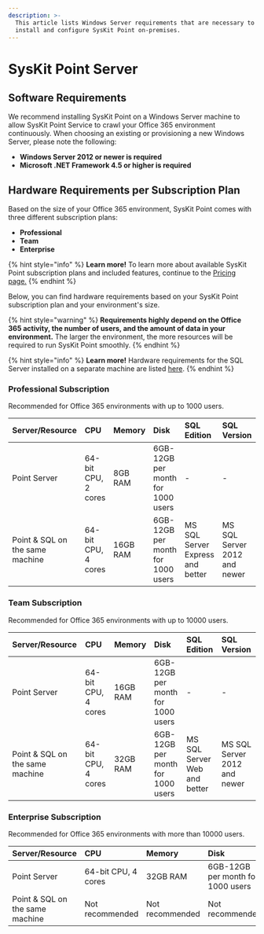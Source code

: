 ```yaml
---
description: >-
  This article lists Windows Server requirements that are necessary to
  install and configure SysKit Point on-premises.
---
```


# SysKit Point Server

## Software Requirements

We recommend installing SysKit Point on a Windows Server machine to allow SysKit Point Service to crawl your Office 365 environment continuously. When choosing an existing or provisioning a new Windows Server, please note the following:

* **Windows Server 2012 or newer is required** 
* **Microsoft .NET Framework 4.5 or higher is required**

## Hardware Requirements per Subscription Plan

Based on the size of your Office 365 environment, SysKit Point comes with three different subscription plans:

* **Professional**
* **Team**
* **Enterprise**

{% hint style="info" %}
**Learn more!**
To learn more about available SysKit Point subscription plans and included features, continue to the [Pricing page.](https://www.syskit.com/products/point/pricing/)
{% endhint %}

Below, you can find hardware requirements based on your SysKit Point subscription plan and your environment's size.

{% hint style="warning" %}
**Requirements highly depend on the Office 365 activity, the number of users, and the amount of data in your environment.** The larger the environment, the more resources will be required to run SysKit Point smoothly.
{% endhint %}

{% hint style="info" %}
**Learn more!**
Hardware requirements for the SQL Server installed on a separate machine are listed [here](syskit-point-database).
{% endhint %}

### Professional Subscription

Recommended for Office 365 environments with up to 1000 users.

| Server/Resource | CPU | Memory | Disk | SQL Edition | SQL Version |
| :--- | :--- | :--- | :--- | :--- | :--- |
| Point Server | 64-bit CPU, 2 cores | 8GB RAM | 6GB-12GB per month for 1000 users | - | - |
| Point & SQL on the same machine | 64-bit CPU, 4 cores | 16GB RAM | 6GB-12GB per month for 1000 users | MS SQL Server Express and better | MS SQL Server 2012 and newer |

### Team Subscription

Recommended for Office 365 environments with up to 10000 users.

| Server/Resource | CPU | Memory | Disk | SQL Edition | SQL Version |
| :--- | :--- | :--- | :--- | :--- | :--- |
| Point Server | 64-bit CPU, 4 cores | 16GB RAM | 6GB-12GB per month for 1000 users | - | - |
| Point & SQL on the same machine | 64-bit CPU, 4 cores | 32GB RAM | 6GB-12GB per month for 1000 users | MS SQL Server Web and better | MS SQL Server 2012 and newer |

### Enterprise Subscription

Recommended for Office 365 environments with more than 10000 users.

| Server/Resource | CPU | Memory | Disk | SQL Edition | SQL Version |
| :--- | :--- | :--- | :--- | :--- | :--- |
| Point Server | 64-bit CPU, 4 cores | 32GB RAM | 6GB-12GB per month for 1000 users | - | - |
| Point & SQL on the same machine | Not recommended | Not recommended | Not recommended | Not recommended | Not recommended |

